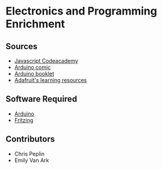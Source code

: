 Electronics and Programming Enrichment
======================================

## Sources

* [Javascript Codeacademy](http://www.codecademy.com/tracks/javascript)
* [Arduino comic](http://playground.arduino.cc/uploads/Main/arduino_comic_v0004.pdf)
* [Arduino booklet](http://hci.rwth-aachen.de/arduino)
* [Adafruit's learning resources](http://learn.adafruit.com/category/learn-arduino)

## Software Required

* [Arduino](http://arduino.cc/en/main/software)
* [Fritzing](http://fritzing.org)

## Contributors

* Chris Peplin
* Emily Van Ark
